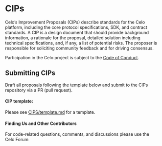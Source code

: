 # CIPs

Celo’s Improvement Proposals (CIPs) describe standards for the Celo platform, including the core protocol specifications, SDK, and contract standards. A CIP is a design document that should provide background information, a rationale for the proposal, detailed solution including technical specifications, and, if any, a list of potential risks. The proposer is responsible for soliciting community feedback and for driving consensus.

Participation in the Celo project is subject to the [Code of Conduct](https://celo.org/code-of-conduct).

## Submitting CIPs
Draft all proposals following the template below and submit to the CIPs repository via a PR (pull request).

#### CIP template: ####

Please see [CIPS/template.md](CIPs/template.md) for a template.

#### Finding Us and Other Contributors ####
For code-related questions, comments, and discussions please use the Celo Forum
